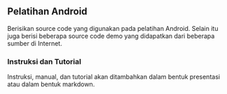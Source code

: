 ## Pelatihan Android
Berisikan source code yang digunakan pada pelatihan Android. Selain itu juga
berisi beberapa source code demo yang didapatkan dari beberapa sumber di Internet.


### Instruksi dan Tutorial
Instruksi, manual, dan tutorial akan ditambahkan dalam bentuk presentasi atau
dalam bentuk markdown.

